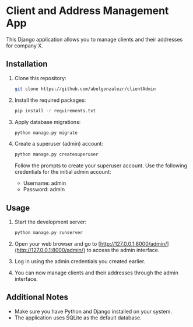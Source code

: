 # Client and Address Management App

This Django application allows you to manage clients and their addresses for company X.

## Installation

1. Clone this repository:

   ```bash
   git clone https://github.com/abelgonzalezr/clientAdmin
   ```

2. Install the required packages:

   ```bash
   pip install -r requirements.txt
   ```

3. Apply database migrations:

   ```bash
   python manage.py migrate
   ```

4. Create a superuser (admin) account:

   ```bash
   python manage.py createsuperuser
   ```

   Follow the prompts to create your superuser account. Use the following credentials for the initial admin account:

   - Username: admin
   - Password: admin

## Usage

1. Start the development server:

   ```bash
   python manage.py runserver
   ```

2. Open your web browser and go to [http://127.0.0.1:8000/admin/](http://127.0.0.1:8000/admin/) to access the admin interface.

3. Log in using the admin credentials you created earlier.

4. You can now manage clients and their addresses through the admin interface.

## Additional Notes

- Make sure you have Python and Django installed on your system.
- The application uses SQLite as the default database. 

